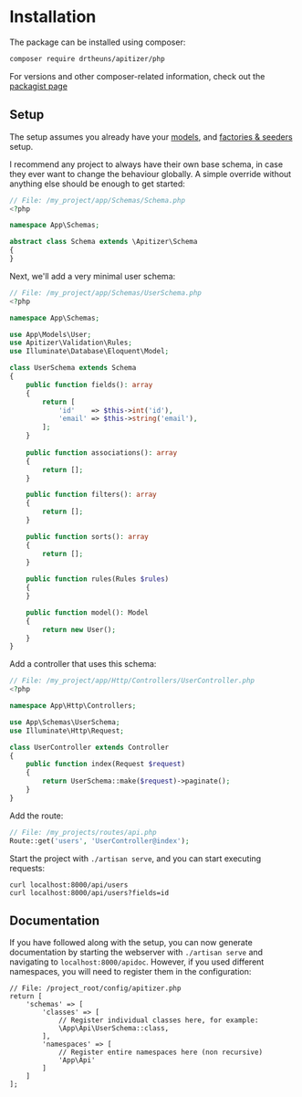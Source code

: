 # Installation

The package can be installed using composer:

```sh
composer require drtheuns/apitizer/php
```

For versions and other composer-related information, check out the [packagist
page](https://packagist.org/packages/drtheuns/apitizer_php)

## Setup

The setup assumes you already have your [models](https://laravel.com/docs/6.x/eloquent),
and [factories & seeders](https://laravel.com/docs/6.x/seeding) setup.

I recommend any project to always have their own base schema, in case
they ever want to change the behaviour globally. A simple override without
anything else should be enough to get started:

```php
// File: /my_project/app/Schemas/Schema.php
<?php

namespace App\Schemas;

abstract class Schema extends \Apitizer\Schema
{
}
```

Next, we'll add a very minimal user schema:

```php
// File: /my_project/app/Schemas/UserSchema.php
<?php

namespace App\Schemas;

use App\Models\User;
use Apitizer\Validation\Rules;
use Illuminate\Database\Eloquent\Model;

class UserSchema extends Schema
{
    public function fields(): array
    {
        return [
            'id'    => $this->int('id'),
            'email' => $this->string('email'),
        ];
    }
    
    public function associations(): array
    {
        return [];
    }

    public function filters(): array
    {
        return [];
    }

    public function sorts(): array
    {
        return [];
    }
    
    public function rules(Rules $rules)
    {
    }

    public function model(): Model
    {
        return new User();
    }
}
```

Add a controller that uses this schema:

```php
// File: /my_project/app/Http/Controllers/UserController.php
<?php

namespace App\Http\Controllers;

use App\Schemas\UserSchema;
use Illuminate\Http\Request;

class UserController extends Controller
{
    public function index(Request $request)
    {
        return UserSchema::make($request)->paginate();
    }
}
```

Add the route:

```php
// File: /my_projects/routes/api.php
Route::get('users', 'UserController@index');
```

Start the project with `./artisan serve`, and you can start executing requests:

```
curl localhost:8000/api/users
curl localhost:8000/api/users?fields=id
```

## Documentation

If you have followed along with the setup, you can now generate documentation by
starting the webserver with `./artisan serve` and navigating to
`localhost:8000/apidoc`. However, if you used different namespaces, you will
need to register them in the configuration:

```
// File: /project_root/config/apitizer.php
return [
    'schemas' => [
        'classes' => [
            // Register individual classes here, for example:
            \App\Api\UserSchema::class,
        ],
        'namespaces' => [
            // Register entire namespaces here (non recursive)
            'App\Api'
        ]
    ]
];
```
